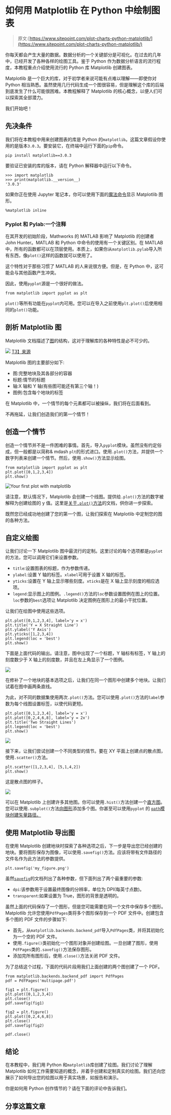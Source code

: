 # 如何用 Matplotlib 在 Python 中绘制图表

> 原文:[https://www.sitepoint.com/plot-charts-python-matplotlib/](https://www.sitepoint.com/plot-charts-python-matplotlib/)

你每天都会产生大量的数据。数据分析的一个关键部分是可视化。在过去的几年中，已经开发了各种各样的绘图工具。鉴于 Python 作为数据分析语言的流行程度，本教程重点介绍使用流行的 Python 库 Matplotlib 创建图表。

Matplotlib 是一个巨大的库，对于初学者来说可能有点难以理解——即使你对 Python 相当熟悉。虽然使用几行代码生成一个图很容易，但是理解这个库的后端到底发生了什么可能很困难。本教程解释了 Matplotlib 的核心概念，以便人们可以探索其全部潜力。

我们开始吧！

## 先决条件

我们将在本教程中用来创建图表的库是 Python 的`matplotlib`。这篇文章假设你使用的是版本`3.0.3`。要安装它，在终端中运行下面的`pip`命令。

```
pip install matplotlib==3.0.3 
```

要验证已安装的库的版本，请在 Python 解释器中运行以下命令。

```
>>> import matplotlib
>>> print(matplotlib.__version__)
'3.0.3' 
```

如果你正在使用 Jupyter 笔记本，你可以使用下面的[魔法命令](https://ipython.readthedocs.io/en/stable/interactive/magics.html)显示 Matplotlib 图形。

```
%matplotlib inline 
```

### Pyplot 和 Pylab:一个注释

在其开发的初始阶段，Mathworks 的 MATLAB 影响了 Matplotlib 的创建者 John Hunter。MATLAB 和 Python 中命令的使用有一个关键区别。在 MATLAB 中，所有的函数都可以在顶层使用。本质上，如果你从`matplotlib.pylab`导入所有东西，像`plot()`这样的函数就可以使用了。

这个特性对于那些习惯了 MATLAB 的人来说很方便。但是，在 Python 中，这可能会与其他函数产生冲突。

因此，使用`pyplot`源是一个很好的做法。

```
from matplotlib import pyplot as plt 
```

`plot()`等所有功能在`pyplot`内可用。您可以在导入之前使用`plt.plot()`后使用相同的`plot()`功能。

## 剖析 Matplotlib 图

Matplotlib 文档描述了[图](https://matplotlib.org/examples/showcase/anatomy.html)的结构，这对于理解库的各种特性是必不可少的。

![](../Images/efded1484fc933a056645c0b342e3814.png)
[T3】来源](https://matplotlib.org/_images/anatomy.png)

Matplotlib 图的主要部分如下:

*   图:完整地块及其各部分的容器
*   标题:情节的标题
*   轴:X 轴和 Y 轴(有些图可能还有第三个轴！)
*   图例:包含每个地块的标签

在 Matplotlib 中，一个情节的每个元素都可以被操纵，我们将在后面看到。

不再拖延，让我们创造我们的第一个情节！

## 创造一个情节

创造一个情节并不是一件困难的事情。首先，导入`pyplot`模块。虽然没有约定俗成，但一般都是以简称& mdash `plt`的形式进口。使用`.plot()`方法，并提供一个数字列表来创建一个情节。然后，使用`.show()`方法显示绘图。

```
from matplotlib import pyplot as plt
plt.plot([0,1,2,3,4])
plt.show() 
```

![Your first plot with matplotlib](../Images/fdfa14a0e134deb782510b0a818a5340.png)

请注意，默认情况下，Matplotlib 会创建一个线图。提供给`.plot()`方法的数字被解释为创建绘图的 y 值。这里是[关于`.plot()`方法](https://matplotlib.org/3.1.0/api/_as_gen/matplotlib.pyplot.plot.html)的文档，供你进一步探索。

既然您已经成功地创建了您的第一个图，让我们探索在 Matplotlib 中定制您的图的各种方法。

## 自定义绘图

让我们讨论一下 Matplotlib 图中最流行的定制。这里讨论的每个选项都是`pyplot`的方法，您可以调用它们来设置参数。

*   `title`:设置图表的标题，作为参数传递。
*   `ylabel`:设置 Y 轴的标签。`xlabel`可用于设置 X 轴的标签。
*   `yticks`:设置在 Y 轴上显示哪些刻度。`xticks`是在 X 轴上显示刻度的相应选项。
*   `legend`:显示图上的图例。`.legend()`方法的`loc`参数设置图例在图上的位置。`loc`参数的`best`选项让 Matplotlib 决定图例在图形上的最小干扰位置。

让我们在绘图中使用这些选项。

```
plt.plot([0,1,2,3,4], label='y = x')
plt.title('Y = X Straight Line')
plt.ylabel('Y Axis')
plt.yticks([1,2,3,4])
plt.legend(loc = 'best')
plt.show() 
```

下面是上面代码的输出。请注意，图中出现了一个标题，Y 轴标有标签，Y 轴上的刻度数少于 X 轴上的刻度数，并且在左上角显示了一个图例。

![](../Images/1c417b2ec65d2138deecc75dfa7296c0.png)

在修补了一个地块的基本选项之后，让我们在同一个图形中创建多个地块。让我们试着在图中画两条直线。

为此，对不同的数据集使用两次`.plot()`方法。您可以使用`.plot()`方法的`label`参数为每个线图设置标签，以使代码更短。

```
plt.plot([0,1,2,3,4], label='y = x')
plt.plot([0,2,4,6,8], label='y = 2x')
plt.title('Two Straight Lines')
plt.legend(loc = 'best')
plt.show() 
```

![](../Images/2e4ee623fe2400e611767408e9ca93e1.png)

接下来，让我们尝试创建一个不同类型的情节。要在 XY 平面上创建点的散点图，使用`.scatter()`方法。

```
plt.scatter([1,2,3,4], [5,1,4,2])
plt.show() 
```

这是散点图的样子。

![](../Images/bccbd6d022bd854f08aa35b95390a20b.png)

可以在 Matplotlib 上创建许多其他图。你可以使用`.hist()`方法创建一个[直方图](https://matplotlib.org/3.1.0/api/_as_gen/matplotlib.pyplot.hist.html)。您可以使用`.subplot()`方法[向图形](https://matplotlib.org/3.1.0/api/_as_gen/matplotlib.pyplot.subplot.html#matplotlib.pyplot.subplot)添加多个图。你甚至可以使用`pyplot` 的 [`path`模块创建矢量路径。](https://matplotlib.org/3.1.0/api/path_api.html#module-matplotlib.path)

## 使用 Matplotlib 导出图

在使用 Matplotlib 创建地块时探索了各种选项之后，下一步是导出您已经创建的地块。要将图形保存为图像，可以使用`.savefig()`方法。应该将带有文件路径的文件名作为此方法的参数提供。

```
plt.savefig('my_figure.png') 
```

虽然[`savefig`](https://matplotlib.org/api/_as_gen/matplotlib.pyplot.savefig.html)的文档列出了各种参数，但下面列出了两个最重要的参数:

*   `dpi`:该参数用于设置最终图像的分辨率，单位为 DPI(每英寸点数)。
*   `transparent`:如果设置为 True，图形的背景是透明的。

虽然上面的代码保存了一个图形，但是您可能需要在同一个文件中保存多个图形。Matplotlib 允许您使用`PdfPages`类将多个图形保存到一个 PDF 文件中。创建包含多个图的 PDF 文件的步骤如下:

*   首先，从`matplotlib.backends.backend_pdf`导入`PdfPages`类，并将其初始化为一个空的 PDF 文件。
*   使用`.figure()`类初始化一个图形对象并创建绘图。一旦创建了图形，使用`PdfPages`类的`.savefig()`方法保存图形。
*   添加完所有图形后，使用`.close()`方法关闭 PDF 文件。

为了总结这个过程，下面的代码片段用我们上面创建的两个图创建了一个 PDF。

```
from matplotlib.backends.backend_pdf import PdfPages
pdf = PdfPages('multipage.pdf')

fig1 = plt.figure()
plt.plot([0,1,2,3,4])
plt.close()
pdf.savefig(fig1)

fig2 = plt.figure()
plt.plot([0,2,4,6,8])
plt.close()
pdf.savefig(fig2)

pdf.close() 
```

## 结论

在本教程中，我们用 Python 和`matplotlib`库创建了绘图。我们讨论了理解 Matplotlib 如何工作需要知道的概念，并着手创建和定制真实的绘图。我们还向您展示了如何导出您的绘图以用于真实场景，如报告和演示。

你是如何用 Python 创作情节的？请在下面的评论中告诉我们。

## 分享这篇文章